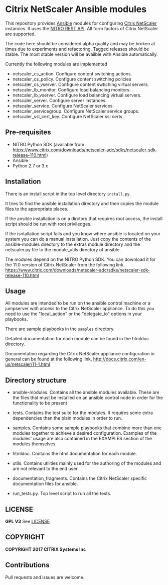 # Citrix NetScaler Ansible modules

This repository provides [Ansible](https://www.ansible.com)  modules for configuring [Citrix NetScaler](https://www.citrix.com/products/netscaler-adc/) instances. It uses the [NITRO REST API](https://docs.citrix.com/en-us/netscaler/11/nitro-api.html). All form factors of Citrix NetScaler are supported.

The code here should be considered alpha quality and may be broken at times due to experiments and refactoring. Tagged releases should be stable. The most stable version will be availble with Ansible automatically.


Currently the following modules are implemented

* netscaler\_cs\_action. Configure content switching actions.
* netscaler\_cs\_policy. Configure content switching policies
* netscaler\_cs\_vserver. Configure content swtiching virtual servers.
* netscaler\_lb\_monitor. Configure load balancing monitors.
* netscaler\_lb\_vserver. Configure load balancing virtual servers.
* netscaler\_server. Configure server instances.
* netscaler\_service. Configure NetScaler services.
* netscaler\_servicegroup. Configure NetScaler service groups.
* netscaler\_ssl\_cert\_key. Configure NetScaler ssl certs


## Pre-requisites

* NITRO Python SDK (available from https://www.citrix.com/downloads/netscaler-adc/sdks/netscaler-sdk-release-110.html)
* Ansible       
* Python 2.7 or 3.x

## Installation

There is an install script in the top level directory ```install.py```.

It tries to find the ansible installation directory and then copies the module files to the appropriate places.

If the ansible installation is on a dirctory that requires root access, the install script should be run with root priviledges.

If the isntallation script fails and you know where ansible is located on your system you can do a manual installation.
Just copy the contents of the ansible-modules directory to the extras module directory and the netscaler.py file to the module_utils directory of ansible.

The modules depend on the NITRO Python SDK. You can download it for the 11.0 version of Citrix NetScaler from the following link. https://www.citrix.com/downloads/netscaler-adc/sdks/netscaler-sdk-release-110.html

## Usage

All modules are intended to be run on the ansible control machine or a jumpserver with access to the Citrix NetScaler appliance.
To do this you need to use the "local_action" or the "delegate_to" options in your playbooks.

There are sample playbooks in the `samples` directory.

Detailed documentation for each module can be found in the htmldoc directory.

Documentation regarding the Citrix NetScaler appliance configuration in general can be found at the following link, http://docs.citrix.com/en-us/netscaler/11-1.html


## Directory structure

* ansible-modules. Contains all the ansible modules available. These are the files that must be installed on an ansible control node in order for the functionality to be present

* tests. Contains the test suite for the modules. It requires some extra dependencies than the plain modules in order to run.

* samples. Contains some sample playbooks that combine more than one modules together to achieve a desired configuration.
Examples of the modules' usage are also contained in the EXAMPLES section of the modules themselves.

* htmldoc. Contains the html documentation for each module.

* utils. Contains utilities mainly used for the authoring of the modules and are not relevant to the end user.

* documentation_fragments. Contains the Citrix NetScaler specific documentation files for ansible.

* run_tests.py. Top level script to run all the tests.

## LICENSE
**GPL V3**
See [LICENSE](./LICENSE)

## COPYRIGHT

**COPYRIGHT 2017 CITRIX Systems Inc**

## Contributions
Pull requests and issues are welcome. 
